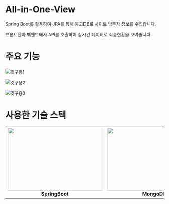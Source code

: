# All-in-One-View
Spring Boot를 활용하여 JPA를 통해 몽고DB로 사이트 방문자 정보를 수집합니다.

프론트단과 백엔드에서 API를 호출하며 실시간 데이터로 각종현황을 보여줍니다.

# 주요 기능

![깃꾸용1](https://github.com/ddengmin/All-in-One-View/assets/82636319/6e50082e-4322-40c7-acae-bef443a22929)


![깃꾸용2](https://github.com/ddengmin/All-in-One-View/assets/82636319/55e89aa6-0690-4558-93a6-cd67cf0616ea)


![깃꾸용3](https://github.com/ddengmin/All-in-One-View/assets/82636319/b81d4a31-b244-4ca9-8949-a638ee8fb140)

# 사용한 기술 스택

<table align="center">
    <tr align="center" >
        <td style="min-width: 300px;">
              <img src="https://github.com/ddengmin/All-in-One-View/assets/82636319/6d0d9f7a-82ac-4874-9afe-be117d8e03ba" width="300" height="200">
              <br />
              <b>SpringBoot</b>
            </a>
        </td>
        <td style="min-width: 300px;">
              <img src="https://github.com/ddengmin/All-in-One-View/assets/82636319/43013cbd-4822-4b2c-8740-2d6a72fef648" width="300" height="200">
              <br />
              <b>MongoDB</b>
            </a>
        </td>
        <td style="min-width: 300px;">
              <img src="https://github.com/ddengmin/All-in-One-View/assets/82636319/db187a7f-fcb6-47c7-abf8-241d1f99b0a9" width="300" height="200">
              <br />
              <b>AWS</b>
            </a> 
        </td>
    </tr>
